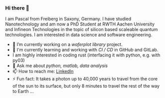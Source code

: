 ### Hi there 👋

I am Pascal from Freiberg in Saxony, Germany. I have studied Nanotechnology and am now a PhD Student at RWTH Aachen University and Infineon Technologies in the topic of silicon based scaleable quantum technologies. I am interested in data science and software engineering.

- 🔭 I’m currently working on a *waferplot library* project.
- 🌱 I'm currently learning and working with *CI / CD* in GitHub and GitLab.
- I am highly interested in coding rust (interfacing it with python, e.g. with py03) 
- 💬 Ask me about *python, matlab, data analysis*
- 📫 How to reach me: [LinkedIn](https://www.linkedin.com/in/muster-pascal/)
- ⚡ Fun fact: It takes a photon up to 40,000 years to travel from the core of the sun to its surface, but only 8 minutes to travel the rest of the way to Earth ...

<!--
**musterp/musterp** is a ✨ _special_ ✨ repository because its `README.md` (this file) appears on your GitHub profile.
-->
